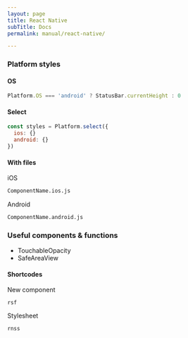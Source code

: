 ```yaml
---
layout: page
title: React Native
subTitle: Docs
permalink: manual/react-native/

---
```

### Platform styles

#### OS

```js
Platform.OS === 'android' ? StatusBar.currentHeight : 0
```

#### Select

```js
const styles = Platform.select({
  ios: {}
  android: {}
})
```

#### With files

iOS

```bash
ComponentName.ios.js
```

Android

```bash
ComponentName.android.js
```

### Useful components & functions

* TouchableOpacity
* SafeAreaView

#### Shortcodes

New component

    rsf 

Stylesheet

    rnss
